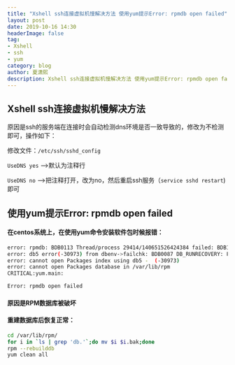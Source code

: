 ```yaml
---
title: "Xshell ssh连接虚拟机慢解决方法 使用yum提示Error: rpmdb open failed"
layout: post
date: 2019-10-16 14:30
headerImage: false
tag:
- Xshell
- ssh
- yum
category: blog
author: 夏潇熙
description: Xshell ssh连接虚拟机慢解决方法 使用yum提示Error: rpmdb open failed
---
```


## Xshell ssh连接虚拟机慢解决方法

原因是ssh的服务端在连接时会自动检测dns环境是否一致导致的，修改为不检测即可，操作如下：

修改文件：`/etc/ssh/sshd_config`

`UseDNS yes` —>默认为注释行

`UseDNS no` —>把注释打开，改为no，然后重启ssh服务（`service sshd restart`)即可

## 使用yum提示Error: rpmdb open failed

#### 在centos系统上，在使用yum命令安装软件包时候报错：

```bash
error: rpmdb: BDB0113 Thread/process 29414/140651526424384 failed: BDB1507 Thread died in Berkeley DB library
error: db5 error(-30973) from dbenv->failchk: BDB0087 DB_RUNRECOVERY: Fatal error, run database recovery
error: cannot open Packages index using db5 -  (-30973)
error: cannot open Packages database in /var/lib/rpm
CRITICAL:yum.main:

Error: rpmdb open failed
```

#### 原因是RPM数据库被破坏

#### 重建数据库后恢复正常：

```bash
cd /var/lib/rpm/
for i in `ls | grep 'db.'`;do mv $i $i.bak;done
rpm --rebuilddb
yum clean all
```
